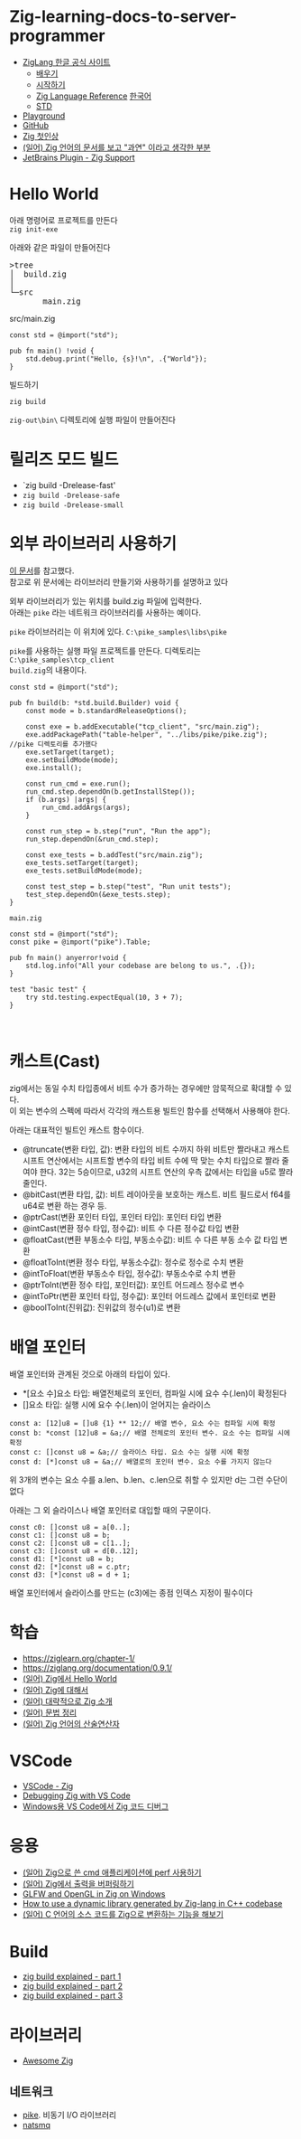 # Zig-learning-docs-to-server-programmer
  
- [ZigLang 한글 공식 사이트](https://ziglang.org/ko )
    - [배우기](https://ziglang.org/ko/learn/ ) 
    - [시작하기](https://ziglang.org/ko/learn/getting-started/ )
    - [Zig Language Reference](https://ziglang.org/documentation/master/ ) [한국어](https://runebook.dev/ko/docs/zig/-index- )
    - [STD](https://ziglang.org/documentation/master/std/#root )
- [Playground](https://zig-play.dev/ )
- [GitHub](https://github.com/ziglang/zig )
- [Zig 첫인상](https://velog.io/@maxtnuk/Zig-%EC%B2%AB%EC%9D%B8%EC%83%81 ) 
- [(일어) Zig 언어의 문서를 보고 "과연" 이라고 생각한 부분](https://zenn.dev/tetsu_koba/articles/032d3a2f675f50 )
- [JetBrains Plugin - Zig Support](https://plugins.jetbrains.com/plugin/18062-zig-support/versions )
  
  
# Hello World
아래 명령어로 프로젝트를 만든다  
`zig init-exe`  
  
아래와 같은 파일이 만들어진다  
<pre>
>tree
│  build.zig
│
└─src
       main.zig
</pre>    
      
src/main.zig  
```
const std = @import("std");

pub fn main() !void {
    std.debug.print("Hello, {s}!\n", .{"World"});
}	
```
  
빌드하기    
```
zig build
```      
`zig-out\bin\` 디렉토리에 실행 파일이 만들어진다    
    
	
# 릴리즈 모드 빌드 
- `zig build -Drelease-fast'
- `zig build -Drelease-safe`
- `zig build -Drelease-small`
  
  
# 외부 라이브러리 사용하기   
[이 문서](https://github.com/Sobeston/ziglearn/blob/master/chapter-3.md )를 참고했다.  
참고로 위 문서에는 라이브러리 만들기와 사용하기를 설명하고 있다  
  
외부 라이브러리가 있는 위치를 build.zig 파일에 입력한다.  
아래는 `pike` 라는 네트워크 라이브러리를 사용하는 예이다.  

`pike` 라이브러리는 이 위치에 있다. `C:\pike_samples\libs\pike`      
    
`pike`를 사용하는 실행 파일 프로젝트를 만든다.  디렉토리는 `C:\pike_samples\tcp_client`  
`build.zig`의 내용이다.  
```
const std = @import("std");

pub fn build(b: *std.build.Builder) void {
    const mode = b.standardReleaseOptions();

    const exe = b.addExecutable("tcp_client", "src/main.zig");
    exe.addPackagePath("table-helper", "../libs/pike/pike.zig"); //pike 디렉토리를 추가했다
    exe.setTarget(target);
    exe.setBuildMode(mode);
    exe.install();

    const run_cmd = exe.run();
    run_cmd.step.dependOn(b.getInstallStep());
    if (b.args) |args| {
        run_cmd.addArgs(args);
    }

    const run_step = b.step("run", "Run the app");
    run_step.dependOn(&run_cmd.step);

    const exe_tests = b.addTest("src/main.zig");
    exe_tests.setTarget(target);
    exe_tests.setBuildMode(mode);

    const test_step = b.step("test", "Run unit tests");
    test_step.dependOn(&exe_tests.step);
}
```  
  	
`main.zig`  
```
const std = @import("std");
const pike = @import("pike").Table;

pub fn main() anyerror!void {
    std.log.info("All your codebase are belong to us.", .{});
}

test "basic test" {
    try std.testing.expectEqual(10, 3 + 7);
}
```	
	
<br>  	
	
# 캐스트(Cast)
zig에서는 동일 수치 타입종에서 비트 수가 증가하는 경우에만 암묵적으로 확대할 수 있다.  
이 외는 변수의 스펙에 따라서 각각의 캐스트용 빌트인 함수를 선택해서 사용해야 한다.  
   
아래는 대표적인 빌트인 캐스트 함수이다.     
- @truncate(변환 타입, 값): 변환 타입의 비트 수까지 하위 비트만 짤라내고 캐스트 시프트 연산에서는 시프트할 변수의 타입 비트 수에 딱 맞는 수치 타입으로 짤라 줄여야 한다.  32는 5승이므로, u32의 시프트 연산의 우측 값에서는 타입을 u5로 짤라줄인다.
- @bitCast(변환 타입, 값): 비트 레이아웃을 보호하는 캐스트. 비트 필드로서 f64를 u64로 변환 하는 경우 등.
- @ptrCast(변환 포인터 타입, 포인터 타입): 포인터 타입 변환
- @intCast(변환 정수 타입, 정수값): 비트 수 다른 정수값 타입 변환
- @floatCast(변환 부동소수 타입, 부동소수값): 비트 수 다른 부동 소수 값 타입 변환
- @floatToInt(변환 정수 타입, 부동소수값): 정수로 정수로 수치 변환
- @intToFloat(변환 부동소수 타입, 정수값): 부동소수로 수치 변환
- @ptrToInt(변환 정수 타입, 포인터값): 포인트 어드레스 정수로 변수
- @intToPtr(변환 포인터 타입, 정수값): 포인터 어드레스 값에서 포인터로 변환
- @boolToInt(진위값): 진위값의 정수(u1)로 변환
   
    
# 배열 포인터
배열 포인터와 관계된 것으로 아래의 타입이 있다.  
- *[요소 수]요소 타입: 배열전체로의 포인터, 컴파일 시에 요수 수(.len)이 확정된다 
- []요소 타입: 실행 시에 요수 수(.len)이 얻어지는 슬라이스
       
```
const a: [12]u8 = []u8 {1} ** 12;// 배열 변수, 요소 수는 컴파일 시에 확정
const b: *const [12]u8 = &a;// 배열 전체로의 포인터 변수. 요소 수는 컴파일 시에 확정
const c: []const u8 = &a;// 슬라이스 타입. 요소 수는 실행 시에 확정
const d: [*]const u8 = &a;// 배열로의 포인터 변수. 요소 수를 가지지 않는다
```  
위 3개의 변수는 요소 수를 a.len、b.len、c.len으로 취할 수 있지만 d는 그런 수단이 없다
    
아래는 그 외 슬라이스나 배열 포인터로 대입할 때의 구문이다.  
```
const c0: []const u8 = a[0..];
const c1: []const u8 = b;
const c2: []const u8 = c[1..];
const c3: []const u8 = d[0..12];
const d1: [*]const u8 = b;
const d2: [*]const u8 = c.ptr;
const d3: [*]const u8 = d + 1;
```    
배열 포인터에서 슬라이스를 만드는 (c3)에는 종점 인덱스 지정이 필수이다    
  
  
  
# 학습
- https://ziglearn.org/chapter-1/
- https://ziglang.org/documentation/0.9.1/
- [(일어) Zig에서 Hello World](https://qiita.com/PenguinCabinet/items/46184806f3410e37d6a7 )
- [(일어) Zig에 대해서](https://zenn.dev/hnakamur/books/memo-about-zig )
- [(일어) 대략적으로 Zig 소개](https://zenn.dev/hastur/articles/bacbe2af2c5807)
- [(일어) 문법 정리](https://qiita.com/bellbind/items/f2338fa1d82a2a79f290 )
- [(일어) Zig 언어의 산술연산자](https://zenn.dev/yohhoy/articles/zig-exotic-arithops )  
  
  
  
# VSCode
- [VSCode - Zig](https://marketplace.visualstudio.com/items?itemName=prime31.zig)
- [Debugging Zig with VS Code](https://dev.to/watzon/debugging-zig-with-vs-code-44ca )
- [Windows용 VS Code에서 Zig 코드 디버그](https://zhuanlan.zhihu.com/p/463740524 )
  
  
  
# 응용 
- [(일어) Zig으로 쓴 cmd 애플리케이션에 perf 사용하기](https://zenn.dev/hnakamur/articles/use-perf-to-cli-app-written-in-zig )
- [(일어) Zig에서 출력을 버퍼링하기](https://zenn.dev/woxtu/articles/output-buffering-in-zig )
- [GLFW and OpenGL in Zig on Windows](https://wirywolf.com/2020/06/glfw-and-opengl-in-zig-on-windows.html )   
- [How to use a dynamic library generated by Zig-lang in C++ codebase](https://medium.com/codex/how-to-use-a-dynamic-library-generated-by-zig-lang-in-c-codebase-f83790520e03 )    
- [(일어) C 언어의 소스 코드를 Zig으로 변환하는 기능을 해보기](https://zenn.dev/tetsu_koba/articles/421198dc669f19 )    
    
    
    
# Build 
- [zig build explained - part 1](https://zig.news/xq/zig-build-explained-part-1-59lf )
- [zig build explained - part 2](https://zig.news/xq/zig-build-explained-part-2-1850 )
- [zig build explained - part 3](https://zig.news/xq/zig-build-explained-part-3-1ima )  
  
  
# 라이브러리
- [Awesome Zig](https://github.com/nrdmn/awesome-zig )  
    
## 네트워크  
- [pike](https://github.com/lithdew/pike ). 비동기 I/O 라이브러리    
- [natsmq](https://github.com/nats-io/nats.zig )
